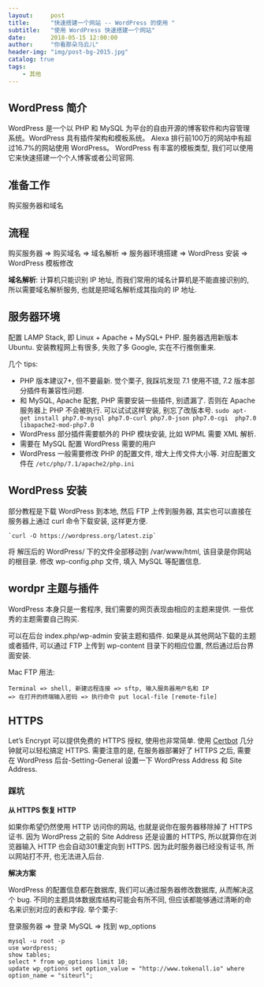 ```yaml
---
layout:     post
title:      "快速搭建一个网站 -- WordPress 的使用 "
subtitle:   "使用 WordPress 快速搭建一个网站"
date:       2018-05-15 12:00:00
author:     "你看那朵乌云儿"
header-img: "img/post-bg-2015.jpg"
catalog: true
tags:
    - 其他
---
```


## WordPress 简介
WordPress 是一个以 PHP 和 MySQL 为平台的自由开源的博客软件和内容管理系统。WordPress 具有插件架构和模板系统。 Alexa 排行前100万的网站中有超过16.7%的网站使用 WordPress。 WordPress 有丰富的模板类型, 我们可以使用它来快速搭建一个个人博客或者公司官网.

## 准备工作

购买服务器和域名

## 流程

购买服务器 => 购买域名 => 域名解析 => 服务器环境搭建 => WordPress 安装 => WordPress 模板修改

**域名解析**: 计算机只能识别 IP 地址, 而我们常用的域名计算机是不能直接识别的, 所以需要域名解析服务, 也就是把域名解析成其指向的 IP 地址. 

## 服务器环境

配置 LAMP Stack, 即 Linux + Apache + MySQL+ PHP. 服务器选用新版本 Ubuntu. 安装教程网上有很多, 失败了多 Google, 实在不行推倒重来.

几个 tips: 

- PHP 版本建议7+, 但不要最新. 觉个栗子, 我踩坑发现 7.1 使用不错, 7.2 版本部分插件有兼容性问题.  
- 和 MySQL, Apache 配套, PHP 需要安装一些插件, 别遗漏了. 否则在 Apache 服务器上 PHP 不会被执行. 可以试试这样安装, 别忘了改版本号. `sudo apt-get install php7.0-mysql php7.0-curl php7.0-json php7.0-cgi  php7.0 libapache2-mod-php7.0`
- WordPress 部分插件需要额外的 PHP 模块安装, 比如 WPML 需要 XML 解析.
- 需要在 MySQL 配置 WordPress 需要的用户
- WordPress 一般需要修改 PHP 的配置文件, 增大上传文件大小等. 对应配置文件在 `/etc/php/7.1/apache2/php.ini`

## WordPress 安装

部分教程是下载 WordPress 到本地, 然后 FTP 上传到服务器, 其实也可以直接在服务器上通过 curl 命令下载安装, 这样更方便. 

	`curl -O https://wordpress.org/latest.zip`

将 解压后的 WordPress/ 下的文件全部移动到 /var/www/html, 该目录是你网站的根目录. 修改 wp-config.php 文件, 填入 MySQL 等配置信息.

## wordpr 主题与插件

WordPress 本身只是一套程序, 我们需要的网页表现由相应的主题来提供. 一些优秀的主题需要自己购买.  

可以在后台 index.php/wp-admin 安装主题和插件. 如果是从其他网站下载的主题或者插件, 可以通过 FTP 上传到 wp-content 目录下的相应位置, 然后通过后台界面安装.

Mac FTP 用法:  

	Terminal => shell, 新建远程连接 => sftp, 输入服务器用户名和 IP
	=> 在打开的终端输入密码 => 执行命令 put local-file [remote-file]


## HTTPS

Let’s Encrypt 可以提供免费的 HTTPS 授权, 使用也非常简单. 使用 [Certbot](https://certbot.eff.org/) 几分钟就可以轻松搞定 HTTPS. 需要注意的是, 在服务器部署好了 HTTPS 之后, 需要在 WordPress 后台-Setting-General 设置一下 WordPress Address 和 Site Address.  

### 踩坑

**从 HTTPS 恢复 HTTP**

如果你希望仍然使用 HTTP 访问你的网站, 也就是说你在服务器移除掉了 HTTPS 证书. 因为 WordPress 之前的 Site Address 还是设置的 HTTPS, 所以就算你在浏览器输入 HTTP 也会自动301重定向到 HTTPS. 因为此时服务器已经没有证书, 所以网站打不开, 也无法进入后台.

**解决方案**

WordPress 的配置信息都在数据库, 我们可以通过服务器修改数据库, 从而解决这个 bug. 不同的主题具体数据库结构可能会有所不同, 但应该都能够通过清晰的命名来识别对应的表和字段. 举个栗子:  

登录服务器 => 登录 MySQL => 找到 wp_options
	
	mysql -u root -p
	use wordpress;
	show tables;
	select * from wp_options limit 10;
	update wp_options set option_value = "http://www.tokenall.io" where option_name = "siteurl";


